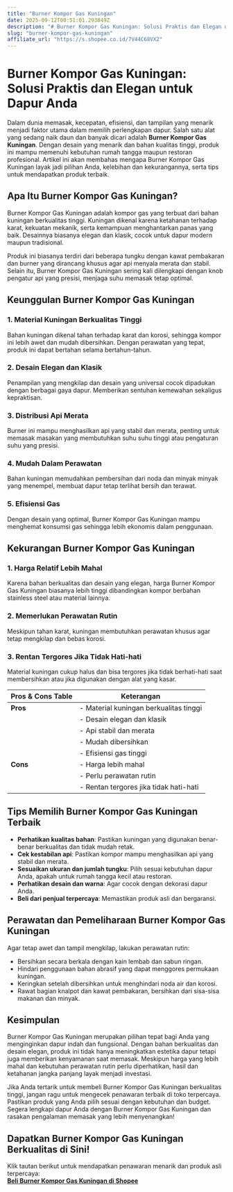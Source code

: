 ```yaml
---
title: "Burner Kompor Gas Kuningan"
date: 2025-09-12T00:51:01.293849Z
description: "# Burner Kompor Gas Kuningan: Solusi Praktis dan Elegan untuk Dapur Anda..."
slug: "burner-kompor-gas-kuningan"
affiliate_url: "https://s.shopee.co.id/7V44C68VX2"
---
```

# Burner Kompor Gas Kuningan: Solusi Praktis dan Elegan untuk Dapur Anda

Dalam dunia memasak, kecepatan, efisiensi, dan tampilan yang menarik menjadi faktor utama dalam memilih perlengkapan dapur. Salah satu alat yang sedang naik daun dan banyak dicari adalah **Burner Kompor Gas Kuningan**. Dengan desain yang menarik dan bahan kualitas tinggi, produk ini mampu memenuhi kebutuhan rumah tangga maupun restoran profesional. Artikel ini akan membahas mengapa Burner Kompor Gas Kuningan layak jadi pilihan Anda, kelebihan dan kekurangannya, serta tips untuk mendapatkan produk terbaik.

## Apa Itu Burner Kompor Gas Kuningan?

Burner Kompor Gas Kuningan adalah kompor gas yang terbuat dari bahan kuningan berkualitas tinggi. Kuningan dikenal karena ketahanan terhadap karat, kekuatan mekanik, serta kemampuan menghantarkan panas yang baik. Desainnya biasanya elegan dan klasik, cocok untuk dapur modern maupun tradisional.

Produk ini biasanya terdiri dari beberapa tungku dengan kawat pembakaran dan burner yang dirancang khusus agar api menyala merata dan stabil. Selain itu, Burner Kompor Gas Kuningan sering kali dilengkapi dengan knob pengatur api yang presisi, menjaga suhu memasak tetap optimal.

## Keunggulan Burner Kompor Gas Kuningan

### 1. Material Kuningan Berkualitas Tinggi
Bahan kuningan dikenal tahan terhadap karat dan korosi, sehingga kompor ini lebih awet dan mudah dibersihkan. Dengan perawatan yang tepat, produk ini dapat bertahan selama bertahun-tahun.

### 2. Desain Elegan dan Klasik
Penampilan yang mengkilap dan desain yang universal cocok dipadukan dengan berbagai gaya dapur. Memberikan sentuhan kemewahan sekaligus kepraktisan.

### 3. Distribusi Api Merata
Burner ini mampu menghasilkan api yang stabil dan merata, penting untuk memasak masakan yang membutuhkan suhu suhu tinggi atau pengaturan suhu yang presisi.

### 4. Mudah Dalam Perawatan
Bahan kuningan memudahkan pembersihan dari noda dan minyak minyak yang menempel, membuat dapur tetap terlihat bersih dan terawat.

### 5. Efisiensi Gas
Dengan desain yang optimal, Burner Kompor Gas Kuningan mampu menghemat konsumsi gas sehingga lebih ekonomis dalam penggunaan.

## Kekurangan Burner Kompor Gas Kuningan

### 1. Harga Relatif Lebih Mahal
Karena bahan berkualitas dan desain yang elegan, harga Burner Kompor Gas Kuningan biasanya lebih tinggi dibandingkan kompor berbahan stainless steel atau material lainnya.

### 2. Memerlukan Perawatan Rutin
Meskipun tahan karat, kuningan membutuhkan perawatan khusus agar tetap mengkilap dan bebas korosi.

### 3. Rentan Tergores Jika Tidak Hati-hati
Material kuningan cukup halus dan bisa tergores jika tidak berhati-hati saat membersihkan atau jika digunakan dengan alat yang kasar.

| **Pros & Cons Table**             | **Keterangan**                                              |
|-----------------------------------|--------------------------------------------------------------|
| **Pros**                        | - Material kuningan berkualitas tinggi                     |
|                                   | - Desain elegan dan klasik                                |
|                                   | - Api stabil dan merata                                    |
|                                   | - Mudah dibersihkan                                        |
|                                   | - Efisiensi gas tinggi                                    |
| **Cons**                        | - Harga lebih mahal                                       |
|                                   | - Perlu perawatan rutin                                   |
|                                   | - Rentan tergores jika tidak hati-hati                     |

## Tips Memilih Burner Kompor Gas Kuningan Terbaik

- **Perhatikan kualitas bahan**: Pastikan kuningan yang digunakan benar-benar berkualitas dan tidak mudah retak.
- **Cek kestabilan api**: Pastikan kompor mampu menghasilkan api yang stabil dan merata.
- **Sesuaikan ukuran dan jumlah tungku**: Pilih sesuai kebutuhan dapur Anda, apakah untuk rumah tangga kecil atau restoran.
- **Perhatikan desain dan warna**: Agar cocok dengan dekorasi dapur Anda.
- **Beli dari penjual terpercaya**: Memastikan produk asli dan bergaransi.

## Perawatan dan Pemeliharaan Burner Kompor Gas Kuningan

Agar tetap awet dan tampil mengkilap, lakukan perawatan rutin:
- Bersihkan secara berkala dengan kain lembab dan sabun ringan.
- Hindari penggunaan bahan abrasif yang dapat menggores permukaan kuningan.
- Keringkan setelah dibersihkan untuk menghindari noda air dan korosi.
- Rawat bagian knalpot dan kawat pembakaran, bersihkan dari sisa-sisa makanan dan minyak.

## Kesimpulan

Burner Kompor Gas Kuningan merupakan pilihan tepat bagi Anda yang menginginkan dapur indah dan fungsional. Dengan bahan berkualitas dan desain elegan, produk ini tidak hanya meningkatkan estetika dapur tetapi juga memberikan kenyamanan saat memasak. Meskipun harga yang lebih mahal dan kebutuhan perawatan rutin perlu diperhatikan, hasil dan ketahanan jangka panjang layak menjadi investasi.

Jika Anda tertarik untuk membeli Burner Kompor Gas Kuningan berkualitas tinggi, jangan ragu untuk mengecek penawaran terbaik di toko terpercaya. Pastikan produk yang Anda pilih sesuai dengan kebutuhan dan budget. Segera lengkapi dapur Anda dengan Burner Kompor Gas Kuningan dan rasakan pengalaman memasak yang lebih menyenangkan!

## Dapatkan Burner Kompor Gas Kuningan Berkualitas di Sini!

Klik tautan berikut untuk mendapatkan penawaran menarik dan produk asli terpercaya:  
[**Beli Burner Kompor Gas Kuningan di Shopee**](https://s.shopee.co.id/7V44C68VX2)